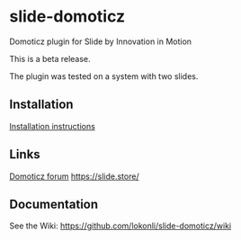 # slide-domoticz
Domoticz plugin for Slide by Innovation in Motion

This is a beta release.

The plugin was tested on a system with two slides.

## Installation
[Installation instructions](https://github.com/lokonli/slide-domoticz/wiki/installation)

## Links
[Domoticz forum](https://www.domoticz.com/forum/viewtopic.php?f=65&t=30449)
https://slide.store/

## Documentation
See the Wiki:
https://github.com/lokonli/slide-domoticz/wiki

